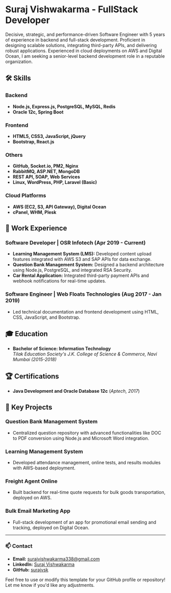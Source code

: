 # Suraj Vishwakarma - FullStack Developer

Decisive, strategic, and performance-driven Software Engineer with 5 years of experience in backend and full-stack development. Proficient in designing scalable solutions, integrating third-party APIs, and delivering robust applications. Experienced in cloud deployments on AWS and Digital Ocean, I am seeking a senior-level backend development role in a reputable organization.

## 🛠️ Skills

### Backend
- **Node.js, Express.js, PostgreSQL, MySQL, Redis**
- **Oracle 12c, Spring Boot**

### Frontend
- **HTML5, CSS3, JavaScript, jQuery**
- **Bootstrap, React.js**

### Others
- **GitHub, Socket.io, PM2, Nginx**
- **RabbitMQ, ASP.NET, MongoDB**
- **REST API, SOAP, Web Services**
- **Linux, WordPress, PHP, Laravel (Basic)**

### Cloud Platforms
- **AWS (EC2, S3, API Gateway), Digital Ocean**
- **cPanel, WHM, Plesk**

## 💼 Work Experience

### Software Developer | OSR Infotech (Apr 2019 - Current)
- **Learning Management System (LMS):** Developed content upload features integrated with AWS S3 and SAP APIs for data exchange.
- **Question Bank Management System:** Designed a backend architecture using Node.js, PostgreSQL, and integrated RSA Security.
- **Car Rental Application:** Integrated third-party payment APIs and webhook notifications for real-time updates.

### Software Engineer | Web Floats Technologies (Aug 2017 - Jan 2019)
- Led technical documentation and frontend development using HTML, CSS, JavaScript, and Bootstrap.

## 🎓 Education
- **Bachelor of Science: Information Technology**  
  *Tilak Education Society's J.K. College of Science & Commerce, Navi Mumbai (2015-2018)*

## 🏆 Certifications
- **Java Development and Oracle Database 12c** (*Aptech, 2017*)

## 🚀 Key Projects

### Question Bank Management System
- Centralized question repository with advanced functionalities like DOC to PDF conversion using Node.js and Microsoft Word integration.

### Learning Management System
- Developed attendance management, online tests, and results modules with AWS-based deployment.

### Freight Agent Online
- Built backend for real-time quote requests for bulk goods transportation, deployed on AWS.

### Bulk Email Marketing App
- Full-stack development of an app for promotional email sending and tracking, deployed on Digital Ocean.

---

### 📫 Contact
- **Email:** [surajvishwakarma338@gmail.com](mailto:surajvishwakarma338@gmail.com)  
- **LinkedIn:** [Suraj Vishwakarma](https://www.linkedin.com/in/suraj-vishwakarma-6b1744123/)  
- **GitHub:** [surajvsk](https://github.com/surajvsk)

Feel free to use or modify this template for your GitHub profile or repository! Let me know if you'd like any adjustments.
